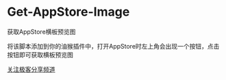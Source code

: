 # Get-AppStore-Image
获取AppStore横板预览图

将该脚本添加到你的油猴插件中，打开AppStore时左上角会出现一个按钮，点击按钮即可获取横板预览图

<a href="https://t.me/+JPtPNFREbW0yNzA1">关注极客分享频道</a>
